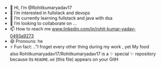 - 👋 Hi, I’m @Rohitkumaryadav17
- 👀 I’m interested in   fullstack and devops 
- 🌱 I’m currently learning  fullstack and java with dsa 
- 💞️ I’m looking to collaborate on ...
- 📫 How to reach me  www.linkedin.com/in/rohit-kumar-yadav-0493a9273
- 😄 Pronouns: he 
- ⚡ Fun fact: .."I froget every other  thing during my work , yet My food also 
Rohitkumaryadav17/Rohitkumaryadav17 is a ✨ special ✨ repository because its `README.md` (this file) appears on your GitH
